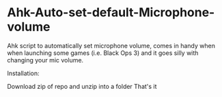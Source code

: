 # Ahk-Auto-set-default-Microphone-volume
Ahk script to automatically set microphone volume, comes in handy when when launching some games (i.e. Black Ops 3) and it goes silly with changing your mic volume.

Installation:

  Download zip of repo and unzip into a folder
  That's it
